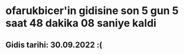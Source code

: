 # ofarukbicer'in gidisine son 5 gun 5 saat 48 dakika 08 saniye kaldi

## Gidis tarihi: 30.09.2022 :(